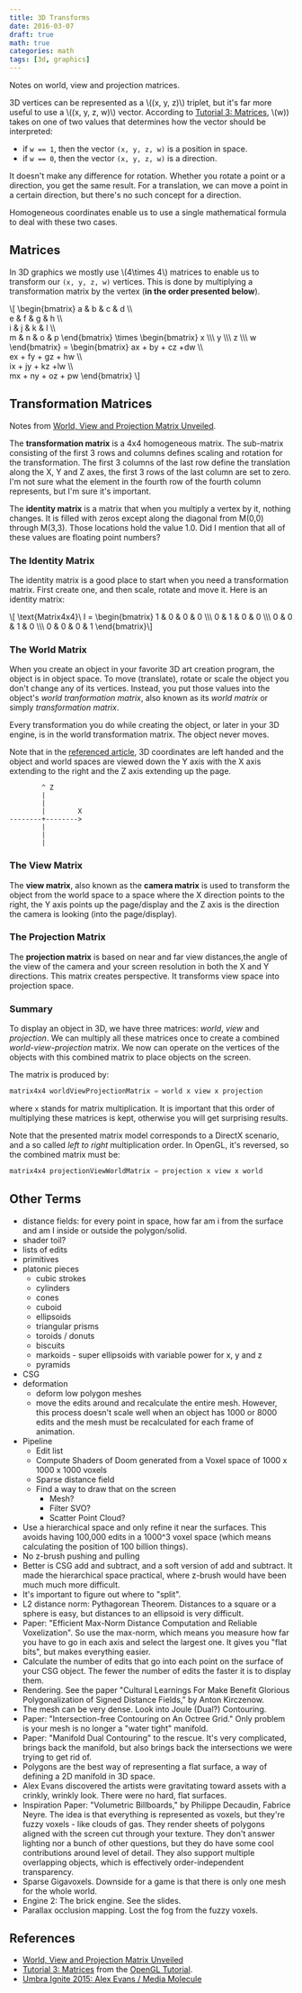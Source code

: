 ```yaml
---
title: 3D Transforms
date: 2016-03-07
draft: true
math: true
categories: math
tags: [3d, graphics]
---
```


Notes on world, view and projection matrices.

3D vertices can be represented as a \\((x, y, z)\\) triplet, but it's far more useful to use a \\((x, y, z, w)\\) vector. According to [Tutorial 3: Matrices](http://www.opengl-tutorial.org/beginners-tutorials/tutorial-3-matrices/), \\(w\)) takes on one of two values that determines how the vector should be interpreted:
<!--more-->

- if `w == 1`, then the vector `(x, y, z, w)` is a position in space.
- if `w == 0`, then the vector `(x, y, z, w)` is a direction.

It doesn't make any difference for rotation. Whether you rotate a point or a direction, you get the same result. For a translation, we can move a point in a certain direction, but there's no such concept for a direction.

Homogeneous coordinates enable us to use a single mathematical formula to deal with these two cases.

## Matrices
In 3D graphics we mostly use \\(4\times 4\\) matrices to enable us to transform our `(x, y, z, w)` vertices. This is done by multiplying a transformation matrix by the vertex (**in the order presented below**).

\\[
  \begin{bmatrix}
    a & b & c & d \\\\\
    e & f & g & h \\\\\
    i & j & k & l \\\\\
    m & n & o & p
  \end{bmatrix}
  \times
  \begin{bmatrix}
    x \\\\\ y \\\\\ z \\\\\ w
  \end{bmatrix} =
  \begin{bmatrix}
    ax + by + cz +dw \\\\\
    ex + fy + gz + hw \\\\\
    ix + jy + kz +lw \\\\\
    mx + ny + oz + pw
  \end{bmatrix}
\\]


## Transformation Matrices
Notes from [World, View and Projection Matrix Unveiled](http://web.archive.org/web/20131222170415/http:/robertokoci.com/world-view-projection-matrix-unveiled/).

The **transformation matrix** is a 4x4 homogeneous matrix. The sub-matrix consisting of the first 3 rows and columns defines scaling and rotation for the transformation. The first 3 columns of the last row define the translation along the X, Y and Z axes, the first 3 rows of the last column are set to zero. I'm not sure what the element in the fourth row of the fourth column represents, but I'm sure it's important.

The **identity matrix** is a matrix that when you multiply a vertex by it, nothing changes. It is filled with zeros except along the diagonal from M(0,0) through M(3,3). Those locations hold the value 1.0. Did I mention that all of these values are floating point numbers?

### The Identity Matrix
The identity matrix is a good place to start when you need a transformation matrix. First create one, and then scale, rotate and move it. Here is an identity matrix:

\\[ \text{Matrix4x4}\ I = \begin{bmatrix} 1 & 0 & 0 & 0 \\\\\ 0 & 1 & 0 & 0 \\\\\ 0 & 0 & 1 & 0 \\\\\ 0 & 0 & 0 & 1 \end{bmatrix}\\]

### The World Matrix
When you create an object in your favorite 3D art creation program, the object is in object space. To move (translate), rotate or scale the object you don't change any of its vertices. Instead, you put those values into the object's *world tranformation matrix*, also known as its *world matrix* or simply *transformation matrix*.

Every transformation you do while creating the object, or later in your 3D engine, is in the world transformation matrix. The object never moves.

Note that in the [referenced article](http://web.archive.org/web/20131222170415/http:/robertokoci.com/world-view-projection-matrix-unveiled/), 3D coordinates are left handed and the object and world spaces are viewed down the Y axis with the X axis extending to the right and the Z axis extending up the page.

```
        ^ Z
        |
        |
        |        X
--------+-------->
        |
        |
        |
```

### The View Matrix
The **view matrix**, also known as the **camera matrix** is used to transform the object from the world space to a space where the X direction points to the right, the Y axis points up the page/display and the Z axis is the direction the camera is looking (into the page/display).

### The Projection Matrix
The **projection matrix** is based on near and far view distances,the angle of the view of the camera and your screen resolution in both the X and Y directions. This matrix creates perspective. It transforms view space into projection space.

### Summary
To display an object in 3D, we have three matrices: *world*, *view* and *projection*. We can multiply all these matrices once to create a combined *world-view-projection* matrix. We now can operate on the vertices of the objects with this combined matrix to place objects on the screen.

The matrix is produced by:

```c
matrix4x4 worldViewProjectionMatrix = world x view x projection
```

where `x` stands for matrix multiplication. It is important that this order of multiplying these matrices is kept, otherwise you will get surprising results.

Note that the presented matrix model corresponds to a DirectX scenario, and a so called *left to right* multiplication order. In OpenGL, it's reversed, so the combined matrix must be:

```c
matrix4x4 projectionViewWorldMatrix = projection x view x world
```

## Other Terms

- distance fields: for every point in space, how far am i from the surface and am I inside or outside the polygon/solid.
- shader toil?
- lists of edits
- primitives
- platonic pieces
  - cubic strokes
  - cylinders
  - cones
  - cuboid
  - ellipsoids
  - triangular prisms
  - toroids / donuts
  - biscuits
  - markoids - super ellipsoids with variable power for x, y and z
  - pyramids
- CSG
- deformation
  - deform low polygon meshes
  - move the edits around and recalculate the entire mesh. However, this process doesn't scale well when an object has 1000 or 8000 edits and the mesh must be recalculated for each frame of animation.
- Pipeline
  - Edit list
  - Compute Shaders of Doom generated from a Voxel space of 1000 x 1000 x 1000 voxels
  - Sparse distance field
  - Find a way to draw that on the screen
    - Mesh?
    - Filter SVO?
    - Scatter Point Cloud?
- Use a hierarchical space and only refine it near the surfaces. This avoids having 100,000 edits in a 1000^3 voxel space (which means calculating the position of 100 billion things).
- No z-brush pushing and pulling
- Better is CSG add and subtract, and a soft version of add and subtract. It made the hierarchical space practical, where z-brush would have been much much more difficult.
- It's important to figure out where to "split".
- L2 distance norm: Pythagorean Theorem. Distances to a square or a sphere is easy, but distances to an ellipsoid is very difficult.
- Paper: "Efficient Max-Norm Distance Computation and Reliable Voxelization". So use the max-norm, which means you measure how far you have to go in each axis and select the largest one. It gives you "flat bits", but makes everything easier.
- Calculate the number of edits that go into each point on the surface of your CSG object. The fewer the number of edits the faster it is to display them.
- Rendering. See the paper "Cultural Learnings For Make Benefit Glorious Polygonalization of Signed Distance Fields," by Anton Kirczenow.
- The mesh can be very dense. Look into Joule (Dual?) Contouring.
- Paper: "Intersection-free Contouring on An Octree Grid." Only problem is your mesh is no longer a "water tight" manifold.
- Paper: "Manifold Dual Contouring" to the rescue. It's very complicated, brings back the manifold, but also brings back the intersections we were trying to get rid of.
- Polygons are the best way of representing a flat surface, a way of defining a 2D manifold in 3D space.
- Alex Evans discovered the artists were gravitating toward assets with a crinkly, wrinkly look. There were no hard, flat surfaces.
- Inspiration Paper: "Volumetric Billboards," by Philippe Decaudin, Fabrice Neyre. The idea is that everything is represented as voxels, but they're fuzzy voxels - like clouds of gas. They render sheets of polygons aligned with the screen cut through your texture. They don't answer lighting nor a bunch of other questions, but they do have some cool contributions around level of detail. They also support multiple overlapping objects, which is effectively order-independent transparency.
- Sparse Gigavoxels. Downside for a game is that there is only one mesh for the whole world.
- Engine 2: The brick engine. See the slides.
- Parallax occlusion mapping. Lost the fog from the fuzzy voxels.

## References

- [World, View and Projection Matrix Unveiled](http://web.archive.org/web/20131222170415/http:/robertokoci.com/world-view-projection-matrix-unveiled/)
- [Tutorial 3: Matrices](http://www.opengl-tutorial.org/beginners-tutorials/tutorial-3-matrices/) from the [OpenGL Tutorial](http://www.opengl-tutorial.org/).
- [Umbra Ignite 2015: Alex Evans / Media Molecule](https://www.youtube.com/watch?v=-3Yu0TCqa3E)
